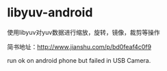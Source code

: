# libyuv-android

使用libyuv对yuv数据进行缩放，旋转，镜像，裁剪等操作

简书地址：http://www.jianshu.com/p/bd0feaf4c0f9

run ok on android phone but failed in USB Camera.



